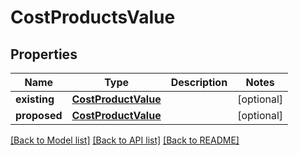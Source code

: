 # CostProductsValue

## Properties
Name | Type | Description | Notes
------------ | ------------- | ------------- | -------------
**existing** | [**CostProductValue**](CostProductValue.md) |  | [optional] 
**proposed** | [**CostProductValue**](CostProductValue.md) |  | [optional] 

[[Back to Model list]](../README.md#documentation-for-models) [[Back to API list]](../README.md#documentation-for-api-endpoints) [[Back to README]](../README.md)

